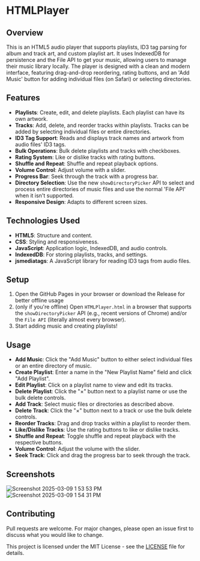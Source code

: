 # HTMLPlayer

## Overview
This is an HTML5 audio player that supports playlists, ID3 tag parsing for album and track art, and custom playlist art. It uses IndexedDB for persistence and the File API to get your music, allowing users to manage their music library locally. The player is designed with a clean and modern interface, featuring drag-and-drop reordering, rating buttons, and an 'Add Music' button for adding individual files (on Safari) or selecting directories.

## Features
- **Playlists**: Create, edit, and delete playlists. Each playlist can have its own artwork.
- **Tracks**: Add, delete, and reorder tracks within playlists. Tracks can be added by selecting individual files or entire directories.
- **ID3 Tag Support**: Reads and displays track names and artwork from audio files' ID3 tags.
- **Bulk Operations**: Bulk delete playlists and tracks with checkboxes.
- **Rating System**: Like or dislike tracks with rating buttons.
- **Shuffle and Repeat**: Shuffle and repeat playback options.
- **Volume Control**: Adjust volume with a slider.
- **Progress Bar**: Seek through the track with a progress bar.
- **Directory Selection**: Use the new `showDirectoryPicker` API to select and process entire directories of music files and use the normal 'File API' when it isn't supported.
- **Responsive Design**: Adapts to different screen sizes.

## Technologies Used
- **HTML5**: Structure and content.
- **CSS**: Styling and responsiveness.
- **JavaScript**: Application logic, IndexedDB, and audio controls.
- **IndexedDB**: For storing playlists, tracks, and settings.
- **jsmediatags**: A JavaScript library for reading ID3 tags from audio files.

## Setup
1. Open the GitHub Pages in your browser or download the Release for better offline usage
2. (only if you're offline) Open `HTMLPlayer.html` in a browser that supports the `showDirectoryPicker` API (e.g., recent versions of Chrome) and/or the `File API` (literally almost every browser).
3. Start adding music and creating playlists!

## Usage
- **Add Music**: Click the "Add Music" button to either select individual files or an entire directory of music.
- **Create Playlist**: Enter a name in the "New Playlist Name" field and click "Add Playlist".
- **Edit Playlist**: Click on a playlist name to view and edit its tracks.
- **Delete Playlist**: Click the "×" button next to a playlist name or use the bulk delete controls.
- **Add Track**: Select music files or directories as described above.
- **Delete Track**: Click the "×" button next to a track or use the bulk delete controls.
- **Reorder Tracks**: Drag and drop tracks within a playlist to reorder them.
- **Like/Dislike Tracks**: Use the rating buttons to like or dislike tracks.
- **Shuffle and Repeat**: Toggle shuffle and repeat playback with the respective buttons.
- **Volume Control**: Adjust the volume with the slider.
- **Seek Track**: Click and drag the progress bar to seek through the track.

## Screenshots
![Screenshot 2025-03-09 1 53 53 PM](https://github.com/user-attachments/assets/0b1a93b7-8fff-4e55-81a5-ce3d2443ccce)
![Screenshot 2025-03-09 1 54 31 PM](https://github.com/user-attachments/assets/22b7df9b-2315-413b-847e-b7cc90fed5e8)


## Contributing
Pull requests are welcome. For major changes, please open an issue first to discuss what you would like to change.

This project is licensed under the MIT License - see the [LICENSE](LICENSE) file for details.
